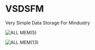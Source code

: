 # VSDSFM
Very Simple Data Storage For Mindustry

![ALL MEM(5)](https://github.com/user-attachments/assets/5a8a88fd-0484-4747-9ad1-aa1cb0f7f76d)

![ALL MEM(13)](https://github.com/user-attachments/assets/cb9d8734-18cd-4cac-98fc-e3fd52ef70b4)


